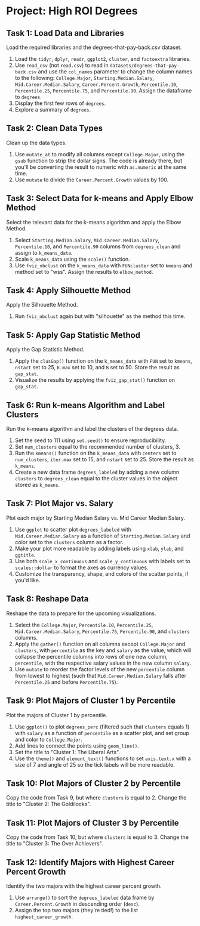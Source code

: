 # Project: High ROI Degrees

## Task 1: Load Data and Libraries
Load the required libraries and the degrees-that-pay-back.csv dataset.

1. Load the `tidyr`, `dplyr`, `readr`, `ggplot2`, `cluster`, and `factoextra` libraries.
2. Use `read_csv` (not `read.csv`) to read in `datasets/degrees-that-pay-back.csv` and use the `col_names` parameter to change the column names to the following: `College.Major`, `Starting.Median.Salary`, `Mid.Career.Median.Salary`, `Career.Percent.Growth`, `Percentile.10`, `Percentile.25`, `Percentile.75`, and `Percentile.90`. Assign the dataframe to `degrees`.
3. Display the first few rows of `degrees`.
4. Explore a summary of `degrees`.

## Task 2: Clean Data Types
Clean up the data types.

1. Use `mutate_at` to modify all columns except `College.Major`, using the `gsub` function to strip the dollar signs. The code is already there, but you'll be converting the result to numeric with `as.numeric` at the same time.
2. Use `mutate` to divide the `Career.Percent.Growth` values by 100.

## Task 3: Select Data for k-means and Apply Elbow Method
Select the relevant data for the k-means algorithm and apply the Elbow Method.

1. Select `Starting.Median.Salary`, `Mid.Career.Median.Salary`, `Percentile.10`, and `Percentile.90` columns from `degrees_clean` and assign to `k_means_data`.
2. Scale `k_means_data` using the `scale()` function.
3. Use `fviz_nbclust` on the `k_means_data` with `FUNcluster` set to `kmeans` and method set to "wss". Assign the results to `elbow_method`.

## Task 4: Apply Silhouette Method
Apply the Silhouette Method.

1. Run `fviz_nbclust` again but with "silhouette" as the method this time.

## Task 5: Apply Gap Statistic Method
Apply the Gap Statistic Method.

1. Apply the `clusGap()` function on the `k_means_data` with `FUN` set to `kmeans`, `nstart` set to 25, `K.max` set to 10, and `B` set to 50. Store the result as `gap_stat`.
2. Visualize the results by applying the `fviz_gap_stat()` function on `gap_stat`.

## Task 6: Run k-means Algorithm and Label Clusters
Run the k-means algorithm and label the clusters of the degrees data.

1. Set the seed to 111 using `set.seed()` to ensure reproducibility.
2. Set `num_clusters` equal to the recommended number of clusters, 3.
3. Run the `kmeans()` function on the `k_means_data` with `centers` set to `num_clusters`, `iter.max` set to 15, and `nstart` set to 25. Store the result as `k_means`.
4. Create a new data frame `degrees_labeled` by adding a new column `clusters` to `degrees_clean` equal to the cluster values in the object stored as `k_means`.

## Task 7: Plot Major vs. Salary
Plot each major by Starting Median Salary vs. Mid Career Median Salary.

1. Use `ggplot` to scatter plot `degrees_labeled` with `Mid.Career.Median.Salary` as a function of `Starting.Median.Salary` and color set to the `clusters` column as a factor.
2. Make your plot more readable by adding labels using `xlab`, `ylab`, and `ggtitle`.
3. Use both `scale_x_continuous` and `scale_y_continuous` with labels set to `scales::dollar` to format the axes as currency values.
4. Customize the transparency, shape, and colors of the scatter points, if you'd like.

## Task 8: Reshape Data
Reshape the data to prepare for the upcoming visualizations.

1. Select the `College.Major`, `Percentile.10`, `Percentile.25`, `Mid.Career.Median.Salary`, `Percentile.75`, `Percentile.90`, and `clusters` columns.
2. Apply the `gather()` function on all columns except `College.Major` and `clusters`, with `percentile` as the key and `salary` as the value, which will collapse the percentile columns into rows of one new column, `percentile`, with the respective salary values in the new column `salary`.
3. Use `mutate` to reorder the factor levels of the new `percentile` column from lowest to highest (such that `Mid.Career.Median.Salary` falls after `Percentile.25` and before `Percentile.75`).

## Task 9: Plot Majors of Cluster 1 by Percentile
Plot the majors of Cluster 1 by percentile.

1. Use `ggplot()` to plot `degrees_perc` (filtered such that `clusters` equals 1) with `salary` as a function of `percentile` as a scatter plot, and set group and color to `College.Major`.
2. Add lines to connect the points using `geom_line()`.
3. Set the title to "Cluster 1: The Liberal Arts".
4. Use the `theme()` and `element_text()` functions to set `axis.text.x` with a size of 7 and angle of 25 so the tick labels will be more readable.

## Task 10: Plot Majors of Cluster 2 by Percentile
Copy the code from Task 9, but where `clusters` is equal to 2. Change the title to "Cluster 2: The Goldilocks".

## Task 11: Plot Majors of Cluster 3 by Percentile
Copy the code from Task 10, but where `clusters` is equal to 3. Change the title to "Cluster 3: The Over Achievers".

## Task 12: Identify Majors with Highest Career Percent Growth
Identify the two majors with the highest career percent growth.

1. Use `arrange()` to sort the `degrees_labeled` data frame by `Career.Percent.Growth` in descending order (`desc`).
2. Assign the top two majors (they're tied!) to the list `highest_career_growth`.

